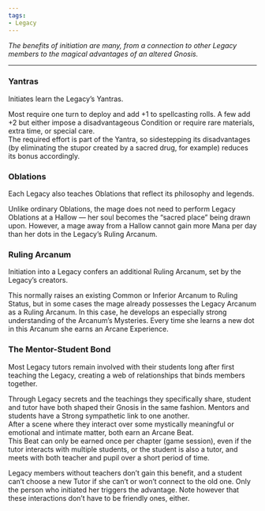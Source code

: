```yaml
---
tags:
- Legacy
---
```


_The benefits of initiation are many, from a connection to other Legacy members to the magical advantages of an altered Gnosis._

---

### Yantras

Initiates learn the Legacy’s Yantras.

Most require one turn to deploy and add +1 to spellcasting rolls. A few add +2 but either impose a disadvantageous Condition or require rare materials, extra time, or special care.\
The required effort is part of the Yantra, so sidestepping its disadvantages (by eliminating the stupor created by a sacred drug, for example) reduces its bonus accordingly.

### Oblations

Each Legacy also teaches Oblations that reflect its philosophy and legends.

Unlike ordinary Oblations, the mage does not need to perform Legacy Oblations at a Hallow — her soul becomes the “sacred place” being drawn upon. However, a mage away from a Hallow cannot gain more Mana per day than her dots in the Legacy’s Ruling Arcanum.

### Ruling Arcanum

Initiation into a Legacy confers an additional Ruling Arcanum, set by the Legacy’s creators.

This normally raises an existing Common or Inferior Arcanum to Ruling Status, but in some cases the mage already possesses the Legacy Arcanum as a Ruling Arcanum. In this case, he develops an especially strong understanding of the Arcanum’s Mysteries. Every time she learns a new dot in this Arcanum she earns an Arcane Experience.

### The Mentor-Student Bond

Most Legacy tutors remain involved with their students long after first teaching the Legacy, creating a web of relationships that binds members together.

Through Legacy secrets and the teachings they specifically share, student and tutor have both shaped their Gnosis in the same fashion. Mentors and students have a Strong sympathetic link to one another.\
After a scene where they interact over some mystically meaningful or emotional and intimate matter, both earn an Arcane Beat.\
This Beat can only be earned once per chapter (game session), even if the tutor interacts with multiple students, or the student is also a tutor, and meets with both teacher and pupil over a short period of time.

Legacy members without teachers don’t gain this benefit, and a student can’t choose a new Tutor if she can’t or won’t connect to the old one. Only the person who initiated her triggers the advantage. Note however that these interactions don’t have to be friendly ones, either.